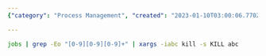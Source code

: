 ```yaml
---
{"category": "Process Management", "created": "2023-01-10T03:00:06.770Z", "date": "2023-01-10 03:00:06", "description": "The article discusses a command-line approach to stopping background jobs by listing the running job numbers and utilizing the 'kill' command to terminate the associated processes.", "modified": "2023-01-10T03:00:27.518Z", "tags": ["command-line", "background jobs", "stopping processes", "listing job numbers", "killing processes", "kill command", "unix"], "title": "stop background jobs"}

---
```


```bash
jobs | grep -Eo "[0-9][0-9][0-9]+" | xargs -iabc kill -s KILL abc

```
